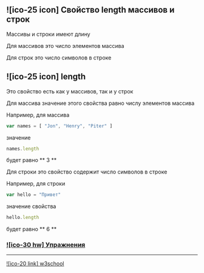 ## ![ico-25 icon] Свойство length массивов и строк

Массивы и строки имеют длину

Для массивов это число элементов массива

Для строк это число символов в строке

## ![ico-25 icon] length

Это свойство есть как у массивов, так и у строк

Для массива значение этого свойства равно числу элементов массива

Например, для массива

~~~javascript
var names = [ "Jon", "Henry", "Piter" ]
~~~

значение

~~~javascript
names.length
~~~

будет равно ** 3 **

Для строки это свойство содержит число символов в строке

Например, для строки

~~~javascript
var hello = "Привет"
~~~

значение свойства

~~~javascript
hello.length
~~~

будет равно ** 6 **

### [![ico-30 hw] Упражнения](https://docs.google.com/forms/d/e/1FAIpQLSdsKuS6kG1r5O3H62G_m32NK8a88jmFmJ5e4N2uAiDLAb31xQ/viewform)

________________________________________________________

[![ico-20 link] w3school](https://www.w3schools.com/js/tryit.asp?filename=tryjs_string_length)
